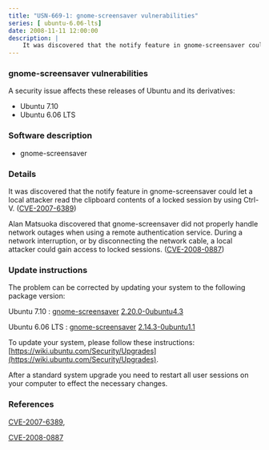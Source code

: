 ```yaml
---
title: "USN-669-1: gnome-screensaver vulnerabilities"
series: [ ubuntu-6.06-lts]
date: 2008-11-11 12:00:00
description: |
    It was discovered that the notify feature in gnome-screensaver could let a local attacker read the clipboard contents of a locked session by using Ctrl-V. ([CVE-2007-6389](http://people.ubuntu.com/~ubuntu-security/cve/CVE-2007-6389))
--- 
```

 
 


### gnome-screensaver vulnerabilities

A security issue affects these releases of Ubuntu and its derivatives:

* Ubuntu 7.10
* Ubuntu 6.06 LTS

### Software description

* gnome-screensaver 

### Details

It was discovered that the notify feature in gnome-screensaver could let a local attacker read the clipboard contents of a locked session by using Ctrl-V. ([CVE-2007-6389](http://people.ubuntu.com/~ubuntu-security/cve/CVE-2007-6389))

Alan Matsuoka discovered that gnome-screensaver did not properly handle network outages when using a remote authentication service. During a network interruption, or by disconnecting the network cable, a local attacker could gain access to locked sessions. ([CVE-2008-0887](http://people.ubuntu.com/~ubuntu-security/cve/CVE-2008-0887)) 

### Update instructions

The problem can be corrected by updating your system to the following package version:

Ubuntu 7.10
 : [gnome-screensaver](https://launchpad.net/ubuntu/+source/gnome-screensaver) <span> [2.20.0-0ubuntu4.3](https://launchpad.net/ubuntu/+source/gnome-screensaver/2.20.0-0ubuntu4.3) </span> 

Ubuntu 6.06 LTS
 : [gnome-screensaver](https://launchpad.net/ubuntu/+source/gnome-screensaver) <span> [2.14.3-0ubuntu1.1](https://launchpad.net/ubuntu/+source/gnome-screensaver/2.14.3-0ubuntu1.1) </span> 

To update your system, please follow these instructions: [https://wiki.ubuntu.com/Security/Upgrades](https://wiki.ubuntu.com/Security/Upgrades).

After a standard system upgrade you need to restart all user sessions on your computer to effect the necessary changes. 

### References

 
 [CVE-2007-6389](http://people.ubuntu.com/~ubuntu-security/cve/CVE-2007-6389), 

 [CVE-2008-0887](http://people.ubuntu.com/~ubuntu-security/cve/CVE-2008-0887)
 

